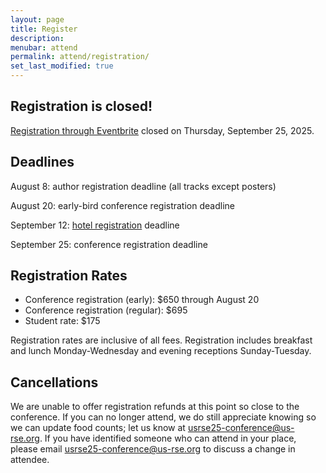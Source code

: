 ```yaml
---
layout: page
title: Register
description: 
menubar: attend
permalink: attend/registration/
set_last_modified: true
---
```

## Registration is closed!
[Registration through Eventbrite](https://www.eventbrite.com/e/usrse25-conference-code-practices-and-people-tickets-1406300736359) closed on Thursday, September 25, 2025.

## Deadlines

August 8: author registration deadline (all tracks except posters)

August 20: early-bird conference registration deadline

September 12: [hotel registration](https://us-rse.org/usrse25/attend/travel/#:~:text=Philadelphia%2C%20PA%2019106-,Room%20Reservations,-We%E2%80%99d%20greatly%20appreciate) deadline

September 25: conference registration deadline

## Registration Rates

* Conference registration (early): $650 through August 20
* Conference registration (regular): $695
* Student rate: $175

Registration rates are inclusive of all fees.  Registration includes breakfast and lunch Monday-Wednesday and evening receptions Sunday-Tuesday.

## Cancellations 

We are unable to offer registration refunds at this point so close to the conference.  If you can no longer attend, we do still appreciate knowing so we can update food counts; let us know at usrse25-conference@us-rse.org.  If you have identified someone who can attend in your place, please email usrse25-conference@us-rse.org to discuss a change in attendee.  


